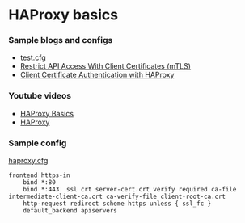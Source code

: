 # HAProxy basics


### Sample blogs and configs
- [test.cfg](https://github.com/hnasr/javascript_playground/blob/master/proxy/test.cfg)
- [Restrict API Access With Client Certificates (mTLS)](https://www.haproxy.com/blog/restrict-api-access-with-client-certificates-mtls)
- [Client Certificate Authentication with HAProxy](https://www.loadbalancer.org/blog/client-certificate-authentication-with-haproxy/)

### Youtube videos
- [HAProxy Basics](https://www.youtube.com/playlist?list=PLfnwKJbklIxwxXKiPv5nAgWwmaUvDjW_t)
- [HAProxy](https://www.youtube.com/playlist?list=PLQnljOFTspQUhgfvpgfxc-uFlWElKIBr-)


### Sample config
[haproxy.cfg](./haproxy.cfg)
```
frontend https-in
    bind *:80
    bind *:443  ssl crt server-cert.crt verify required ca-file intermediate-client-ca.crt ca-verify-file client-root-ca.crt
    http-request redirect scheme https unless { ssl_fc }
    default_backend apiservers
```
